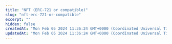 ```yaml
---
title: "NFT (ERC-721 or compatible)"
slug: "nft-erc-721-or-compatible"
excerpt: ""
hidden: false
createdAt: "Mon Feb 05 2024 11:36:24 GMT+0000 (Coordinated Universal Time)"
updatedAt: "Mon Feb 05 2024 11:36:24 GMT+0000 (Coordinated Universal Time)"
---
```

